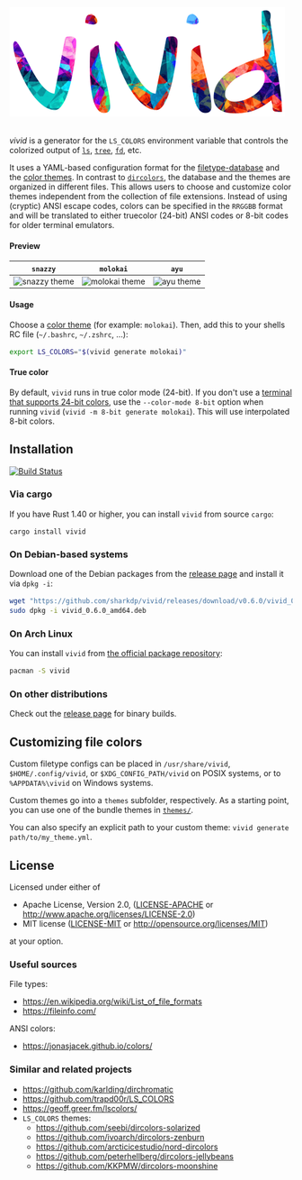 ![vivid](doc/vivid.png)
<br><br>

*vivid* is a generator for the `LS_COLORS` environment variable that controls the colorized output of
[`ls`](https://www.gnu.org/software/coreutils/manual/html_node/ls-invocation.html#ls-invocation), [`tree`](http://mama.indstate.edu/users/ice/tree/),
[`fd`](https://github.com/sharkdp/fd), etc.

It uses a YAML-based configuration format for the [filetype-database](config/filetypes.yml)
and the [color themes](themes/). In contrast to
[`dircolors`](https://www.gnu.org/software/coreutils/manual/html_node/dircolors-invocation.html#dircolors-invocation),
the database and the themes are organized in different files. This allows users to
choose and customize color themes independent from the collection of file extensions.
Instead of using (cryptic) ANSI escape codes, colors can be specified in the `RRGGBB`
format and will be translated to either truecolor (24-bit) ANSI codes or 8-bit codes
for older terminal emulators.

#### Preview

| `snazzy` | `molokai` | `ayu` |
| --- | --- | --- |
| ![snazzy theme](https://i.imgur.com/ECdQqxb.png) | ![molokai theme](https://i.imgur.com/5OiAczQ.png) | ![ayu theme](https://i.imgur.com/LC4Cx8E.png) |


#### Usage

Choose a [color theme](themes/) (for example: `molokai`). Then, add this to your shells RC file
(`~/.bashrc`, `~/.zshrc`, …):

``` bash
export LS_COLORS="$(vivid generate molokai)"
```

#### True color

By default, `vivid` runs in true color mode (24-bit). If you don't use a [terminal
that supports 24-bit colors](https://gist.github.com/XVilka/8346728), use the `--color-mode 8-bit`
option when running `vivid` (`vivid -m 8-bit generate molokai`). This will use interpolated 8-bit
colors.

## Installation

[![Build Status](https://travis-ci.org/sharkdp/vivid.svg?branch=master)](https://travis-ci.org/sharkdp/vivid)

### Via cargo

If you have Rust 1.40 or higher, you can install `vivid` from source `cargo`:
```
cargo install vivid
```

### On Debian-based systems

Download one of the Debian packages from the [release page](https://github.com/sharkdp/vivid/releases)
and install it via `dpkg -i`:

``` bash
wget "https://github.com/sharkdp/vivid/releases/download/v0.6.0/vivid_0.6.0_amd64.deb"
sudo dpkg -i vivid_0.6.0_amd64.deb
```

### On Arch Linux

You can install `vivid` from [the official package repository](https://www.archlinux.org/packages/community/x86_64/vivid/):

``` bash
pacman -S vivid
```

### On other distributions

Check out the [release page](https://github.com/sharkdp/vivid/releases) for binary builds.

## Customizing file colors

Custom filetype configs can be placed in `/usr/share/vivid`, `$HOME/.config/vivid`, or `$XDG_CONFIG_PATH/vivid` on POSIX systems,
or to `%APPDATA%\vivid` on Windows systems.

Custom themes go into a `themes` subfolder, respectively. As a starting point,
you can use one of the bundle themes in [`themes/`](themes/).

You can also specify an explicit path to your custom theme: `vivid generate path/to/my_theme.yml`.

## License

Licensed under either of

 * Apache License, Version 2.0, ([LICENSE-APACHE](LICENSE-APACHE) or http://www.apache.org/licenses/LICENSE-2.0)
 * MIT license ([LICENSE-MIT](LICENSE-MIT) or http://opensource.org/licenses/MIT)

at your option.

### Useful sources

File types:
- https://en.wikipedia.org/wiki/List_of_file_formats
- https://fileinfo.com/

ANSI colors:
- https://jonasjacek.github.io/colors/

### Similar and related projects

- https://github.com/karlding/dirchromatic
- https://github.com/trapd00r/LS_COLORS
- https://geoff.greer.fm/lscolors/
- `LS_COLORS` themes:
   - https://github.com/seebi/dircolors-solarized
   - https://github.com/ivoarch/dircolors-zenburn
   - https://github.com/arcticicestudio/nord-dircolors
   - https://github.com/peterhellberg/dircolors-jellybeans
   - https://github.com/KKPMW/dircolors-moonshine
